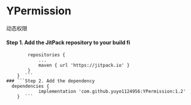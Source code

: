 # YPermission  
动态权限  
#### Step 1. Add the JitPack repository to your build fi
```allprojects {  
		repositories {  
			...  
			maven { url 'https://jitpack.io' }  
		}  
	}  ```
### ```Step 2. Add the dependency  
  dependencies {  
	        implementation 'com.github.yuye1124956:YPermission:1.2'  
	}  ```



